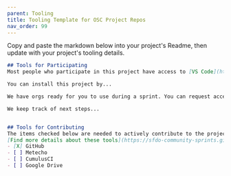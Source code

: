 ```yaml
---
parent: Tooling
title: Tooling Template for OSC Project Repos
nav_order: 99
---
```

Copy and paste the markdown below into your project's Readme, then update with your project's tooling details.

```md
## Tools for Participating
Most people who participate in this project have access to [VS Code](https://code.visualstudio.com/Download).

You can install this project by...

We have orgs ready for you to use during a sprint. You can request access in Slack.

We keep track of next steps...


## Tools for Contributing
The items checked below are needed to actively contribute to the project.
[Find more details about these tools](https://sfdo-community-sprints.github.io/docs/tools/)
- [X] GitHub
- [ ] Metecho
- [ ] CumulusCI
- [ ] Google Drive

```
